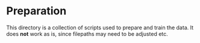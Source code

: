 # Preparation

This directory is a collection of scripts used to prepare and train the data. 
It does **not** work as is, since filepaths may need to be adjusted etc.

